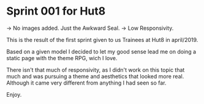 # Sprint 001 for Hut8 #

-> No images added. Just the Awkward Seal.
-> Low Responsivity.

This is the result of the first sprint given to us Trainees at Hut8 in april/2019.

Based on a given model I decided to let my good sense lead me on doing a static page with the theme RPG, wich I love.

There isn't that much of responsivity, as I didn't work on this topic that much and was pursuing a theme and aesthetics that looked more real. Although it came very different from anything I had seen so far.

Enjoy.
